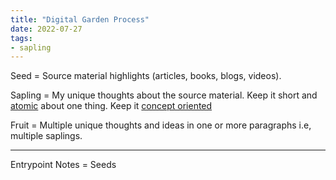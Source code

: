 ```yaml
---
title: "Digital Garden Process"
date: 2022-07-27
tags:
- sapling
---
```


Seed = Source material highlights (articles, books, blogs, videos). 

Sapling = My unique thoughts about the source material. Keep it short and [atomic](https://notes.andymatuschak.org/About_these_notes?stackedNotes=z4SDCZQeRo4xFEQ8H4qrSqd68ucpgE6LU155C&stackedNotes=z4Rrmh17vMBbauEGnFPTZSK3UmdsGExLRfZz1) about one thing. Keep it [concept oriented](https://notes.andymatuschak.org/About_these_notes?stackedNotes=z4SDCZQeRo4xFEQ8H4qrSqd68ucpgE6LU155C&stackedNotes=z6bci25mVUBNFdVWSrQNKr6u7AZ1jFzfTVbMF) 

Fruit = Multiple unique thoughts and ideas in one or more paragraphs i.e, multiple saplings. 

------------

Entrypoint Notes = Seeds




